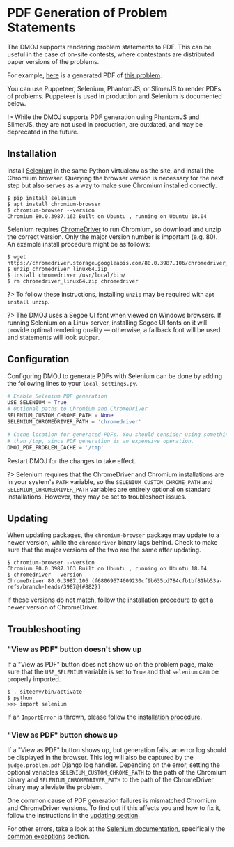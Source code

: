 # PDF Generation of Problem Statements
The DMOJ supports rendering problem statements to PDF. This can be useful in the case of on-site contests, where
contestants are distributed paper versions of the problems.

For example, [here](https://dmoj.ca/problem/ioi14p1/pdf) is a generated PDF of
[this problem](https://dmoj.ca/problem/ioi14p1).

You can use Puppeteer, Selenium, PhantomJS, or SlimerJS to render PDFs of problems. Puppeteer is used in production and
Selenium is documented below.

!> While the DMOJ supports PDF generation using PhantomJS and SlimerJS, they are not used in production, are outdated,
   and may be deprecated in the future.

## Installation
Install [Selenium](https://www.selenium.dev/) in the same Python virtualenv as the site, and install the Chromium
browser. Querying the browser version is necessary for the next step but also serves as a way to make sure Chromium
installed correctly.

```shell
$ pip install selenium
$ apt install chromium-browser
$ chromium-browser --version
Chromium 80.0.3987.163 Built on Ubuntu , running on Ubuntu 18.04
```

Selenium requires [ChromeDriver](https://chromedriver.chromium.org/downloads) to run Chromium, so download and unzip the
correct version. Only the major version number is important (e.g. 80). An example install procedure might be as follows:

```shell
$ wget https://chromedriver.storage.googleapis.com/80.0.3987.106/chromedriver_linux64.zip
$ unzip chromedriver_linux64.zip
$ install chromedriver /usr/local/bin/
$ rm chromedriver_linux64.zip chromedriver
```

?>  To follow these instructions, installing `unzip` may be required with `apt install unzip`.

?>  The DMOJ uses a Segoe UI font when viewed on Windows browsers. If running Selenium on a Linux server, installing
    Segoe UI fonts on it will provide optimal rendering quality &mdash; otherwise, a fallback font will be used and
    statements will look subpar.

## Configuration
Configuring DMOJ to generate PDFs with Selenium can be done by adding the following lines to your `local_settings.py`.

```py
# Enable Selenium PDF generation
USE_SELENIUM = True
# Optional paths to Chromium and ChromeDriver
SELENIUM_CUSTOM_CHROME_PATH = None
SELENIUM_CHROMEDRIVER_PATH = 'chromedriver'

# Cache location for generated PDFs. You should consider using something more persistant
# than /tmp, since PDF generation is an expensive operation.
DMOJ_PDF_PROBLEM_CACHE = '/tmp'
```

Restart DMOJ for the changes to take effect.

?>  Selenium requires that the ChromeDriver and Chromium installations are in your system's `PATH` variable, so the
    `SELENIUM_CUSTOM_CHROME_PATH` and `SELENIUM_CHROMEDRIVER_PATH` variables are entirely optional on standard
    installations. However, they may be set to troubleshoot issues.

## Updating
When updating packages, the `chromium-browser` package may update to a newer version, while the `chromedriver` binary
lags behind. Check to make sure that the major versions of the two are the same after updating.

```shell
$ chromium-browser --version
Chromium 80.0.3987.163 Built on Ubuntu , running on Ubuntu 18.04
$ chromedriver --version
ChromeDriver 80.0.3987.106 (f68069574609230cf9b635cd784cfb1bf81bb53a-refs/branch-heads/3987@{#882})
```

If these versions do not match, follow the [installation procedure](#installation) to get a newer version of
ChromeDriver.

## Troubleshooting
### "View as PDF" button doesn't show up
If a "View as PDF" button does not show up on the problem page, make sure that the `USE_SELENIUM` variable is set to
`True` and that `selenium` can be properly imported.

```shell
$ . siteenv/bin/activate
$ python
>>> import selenium
```

If an `ImportError` is thrown, please follow the [installation procedure](#installation).

### "View as PDF" button shows up
If a "View as PDF" button shows up, but generation fails, an error log should be displayed in the browser. This log will
also be captured by the `judge.problem.pdf` Django log handler. Depending on the error, setting the optional variables
`SELENIUM_CUSTOM_CHROME_PATH` to the path of the Chromium binary and `SELENIUM_CHROMEDRIVER_PATH` to the path of the 
ChromeDriver binary may alleviate the problem.

One common cause of PDF generation failures is mismatched Chromium and ChromeDriver versions. To find out if this
affects you and how to fix it, follow the instructions in the [updating section](#updating).

For other errors, take a look at the [Selenium documentation](https://www.selenium.dev/documentation/en/webdriver/),
specifically the
[common exceptions](https://www.selenium.dev/selenium/docs/api/py/common/selenium.common.exceptions.html) section.
